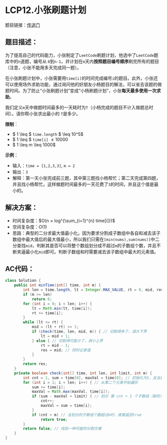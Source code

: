 # LCP12.小张刷题计划
题目链接：[传送门](https://leetcode-cn.com/problems/xiao-zhang-shua-ti-ji-hua/)

## 题目描述：
为了提高自己的代码能力，小张制定了`LeetCode`刷题计划，他选中了`LeetCode`题库中的`n`道题，编号从 `0`到`n-1`，并计划在`m`天内**按照题目编号顺序**刷完所有的题目（注意，小张不能用多天完成同一题）。

在小张刷题计划中，小张需要用`time[i]`的时间完成编号`i`的题目。此外，小张还可以使用场外求助功能，通过询问他的好朋友小杨题目的解法，可以省去该题的做题时间。为了防止“小张刷题计划”变成“小杨刷题计划”，小张**每天最多使用一次求助**。

我们定义`m`天中做题时间最多的一天耗时为`T`（小杨完成的题目不计入做题总时间）。请你帮小张求出最小的 `T`是多少。

**限制**：

- $ 1 \leq $ `time.length` $ \leq 10^5$
- $ 1 \leq $ `time[i]` $\leq 10000$
- $ 1 \leq m \leq 1000$

**示例**：

- 输入：`time = [1,2,3,3]`, `m = 2`
- 输出：`3`
- 解释：第一天小张完成前三题，其中第三题找小杨帮忙；第二天完成第四题，并且找小杨帮忙。这样做题时间最多的一天花费了`3`的时间，并且这个值是最小的。

## 解决方案：
- 时间复杂度：$O(n × log^{\sum_{i=1}^{n} time[i]})$
- 空间复杂度：$O(1)$
- 思路：典型的二分求最大值最小化。因为要求分割成子数组中各自和减去该子数组中最大值后的最大值最小，所以我们只需在`[min(nums),sum(nums)]`中二分查找`mid`，判断其是否可以将整个数组划分成不超过`m`的子数组个数，并且不断夹逼最小化`mid`即可。判断子数组和时需要减去该子数组中最大的元素值。

## AC代码：
```java
class Solution {
	public int minTime(int[] time, int m) {
		int len = time.length, lt = Integer.MAX_VALUE, rt = 0, mid, res = 0;
		if (m >= len)
			return 0;
		for (int i = 0; i < len; i++) {
			lt = Math.min(lt, time[i]);
			rt += time[i];
		}
		while (lt <= rt) {
			mid = (lt + rt) >> 1;
			if (check(time, len, mid, m)) { // 切割得多了，调大下界
				lt = mid + 1;
			} else { // 切割得可能少了，调小上界
				rt = mid - 1;
				res = mid; // 同时记录值
			}
		}
		return res;
	}
	private boolean check(int[] time, int len, int limit, int m) {
		int cnt = 1, sum = time[0], maxVal = time[0]; // 初始化为1，且当前子数组最大值初始化为第一个元素
		for (int i = 1; i < len; i++) { // 从第二个元素开始遍历
			sum += time[i];
			maxVal = Math.max(maxVal, time[i]);
			if (sum - maxVal > limit) { // 划分 第 cnt + 1 个子数组（新的子数组的第一个元素）
				cnt++;
				maxVal = sum = time[i];
			}
			if (cnt > m) // 当划分的子数组个数超过m时，直接返回true
				return true;
		}
		return false; // 找到一种可能的分割方案
	}
}
```